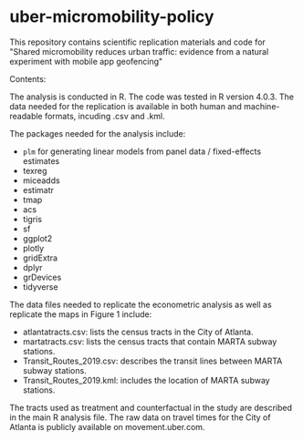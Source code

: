 # uber-micromobility-policy
This repository contains scientific replication materials and code for "Shared micromobility reduces urban traffic: evidence from a natural experiment with mobile app geofencing"

Contents:

The analysis is conducted in R. The code was tested in R version 4.0.3. The data needed for the replication is available in both human and machine-readable formats, incuding .csv and .kml.

The packages needed for the analysis include:
- `plm` for generating linear models from panel data / fixed-effects estimates
- texreg
- miceadds
- estimatr
- tmap
- acs
- tigris
- sf
- ggplot2
- plotly
- gridExtra
- dplyr
- grDevices
- tidyverse

The data files needed to replicate the econometric analysis as well as replicate the maps in Figure 1 include:
- atlantatracts.csv: lists the census tracts in the City of Atlanta.
- martatracts.csv: lists the census tracts that contain MARTA subway stations.
- Transit_Routes_2019.csv: describes the transit lines between MARTA subway stations.
- Transit_Routes_2019.kml: includes the location of MARTA subway stations. 

The tracts used as treatment and counterfactual in the study are described in the main R analysis file. 
The raw data on travel times for the City of Atlanta is publicly available on movement.uber.com. 
